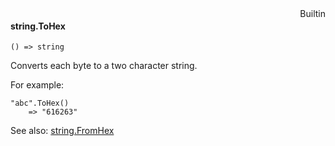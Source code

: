 <div style="float:right"><span class="builtin">Builtin</span></div>

#### string.ToHex

``` suneido
() => string
```

Converts each byte to a two character string.

For example:

``` suneido
"abc".ToHex()
	=> "616263"
```

See also: [string.FromHex](<string.FromHex.md>)